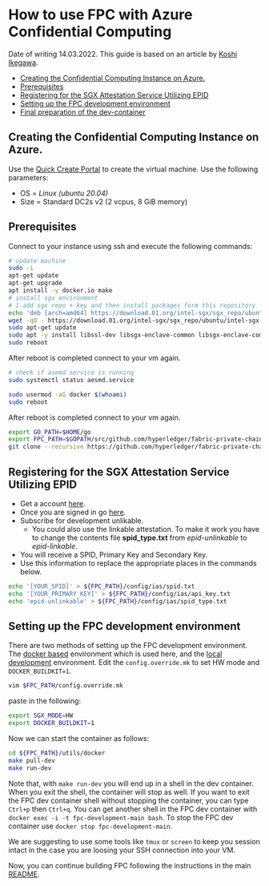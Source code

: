 <!---
Copyright (c) Siemens AG, 2022
SPDX-License-Identifier: Apache-2.0
--->
# How to use FPC with Azure Confidential Computing

Date of writing 14.03.2022.
This guide is based on an article by [Koshi Ikegawa](https://qiita-com.translate.goog/ikegawa-koshi/items/8cf1fef1004fc16beb15?_x_tr_sl=ja&_x_tr_tl=en&_x_tr_hl=de&_x_tr_pto=wapp#fpc%E3%81%AE%E3%83%93%E3%83%AB%E3%83%89).

- [Creating the Confidential Computing Instance on Azure.](#creating-the-confidential-computing-instance-on-azure)
- [Prerequisites](#prerequisites)
- [Registering for the SGX Attestation Service Utilizing EPID](#registering-for-the-sgx-attestation-service-utilizing-epid)
- [Setting up the FPC development environment](#setting-up-the-fpc-development-environment)
- [Final preparation of the dev-container](#final-preparation-of-the-dev-container)


## Creating the Confidential Computing Instance on Azure.

Use the [Quick Create Portal](https://docs.microsoft.com/en-us/azure/virtual-machines/linux/quick-create-portal) to create the virtual machine.
Use the following parameters:
* OS = *Linux (ubuntu 20.04)*
* Size = Standard DC2s v2 (2 vcpus, 8 GiB memory)


## Prerequisites

Connect to your instance using ssh and execute the following commands:
```bash
# update machine
sudo -i
apt-get update
apt-get upgrade
apt install -y docker.io make
# install sgx environment
# 1.add sgx repo + key and then install packages form this repository
echo 'deb [arch=amd64] https://download.01.org/intel-sgx/sgx_repo/ubuntu focal main' | sudo tee /etc/apt/sources.list.d/intel-sgx.list
wget -qO - https://download.01.org/intel-sgx/sgx_repo/ubuntu/intel-sgx-deb.key | sudo apt-key add -
sudo apt-get update
sudo apt -y install libssl-dev libsgx-enclave-common libsgx-enclave-common-dev libsgx-ae-qe3 libsgx-ae-qve libsgx-epid libsgx-launch libsgx-pce-logic libsgx-qe3-logic libsgx-quote-ex libsgx-uae-service libsgx-urts
sudo reboot
```

After reboot is completed connect to your vm again.
```bash
# check if asemd service is running
sudo systemctl status aesmd.service
```
```bash
sudo usermod -aG docker $(whoami)
sudo reboot
```

After reboot is completed connect to your vm again.
```bash
export GO_PATH=$HOME/go
export FPC_PATH=$GOPATH/src/github.com/hyperledger/fabric-private-chaincode 
git clone --recursive https://github.com/hyperledger/fabric-private-chaincode.git $FPC_PATH
```


## Registering for the SGX Attestation Service Utilizing EPID

* Get a account [here](https://www.intel.com/content/www/us/en/forms/basic-intel-registration.html).
* Once you are signed in go [here](https://api.portal.trustedservices.intel.com/EPID-attestation).
* Subscribe for development unlikable.
  * You could also use the linkable attestation. To make it work you have to change the contents file **spid_type.txt** from *epid-unlinkable* to *epid-linkable*.
* You will receive a SPID, Primary Key and Secondary Key.
* Use this information to replace the appropriate places in the commands below.

```bash
echo '[YOUR_SPID]' > ${FPC_PATH}/config/ias/spid.txt
echo '[YOUR_PRIMARY_KEY]' > ${FPC_PATH}/config/ias/api_key.txt
echo 'epid-unlinkable' > ${FPC_PATH}/config/ias/spid_type.txt
```

## Setting up the FPC development environment

There are two methods of setting up the FPC development environment.
The [docker based](../../../README.md#option-1-using-the-docker-based-fpc-development-environment) environment which is used here, and the [local development](../../../README.md#option-2-setting-up-your-system-to-do-local-development) environment.
Edit the `config.override.mk`  to set HW mode and `DOCKER_BUILDKIT=1`.
```bash
vim $FPC_PATH/config.override.mk
```

paste in the following:
```bash
export SGX_MODE=HW
export DOCKER_BUILDKIT=1
```

Now we can start the container as follows:
```bash
cd ${FPC_PATH}/utils/docker
make pull-dev
make run-dev
```

Note that, with `make run-dev` you will end up in a shell in the dev container.
When you exit the shell, the container will stop as well.
If you want to exit the FPC dev container shell without stopping the container, you can type `Ctrl+p` then `Ctrl+q`.
You can get another shell in the FPC dev container with `docker exec -i -t fpc-development-main bash`.
To stop the FPC dev container use `docker stop fpc-development-main`.

We are suggesting to use some tools like `tmux` or `screen` to keep you session intact in the case you are loosing your SSH connection into your VM.

Now, you can continue building FPC following the instructions in the main [README](../../../README.md#build-fabric-private-chaincode).
